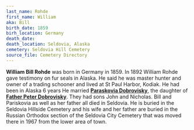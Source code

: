 ```yaml
---
last_name: Rohde
first_name: William
aka: Bill
birth_date: 1859
birh_location: Germany
death_date:
death_location: Seldovia, Alaska
cemetery: Seldovia Hill Cemetery
source_file: Cemetery Directory
---
```

**William Bill Rohde** was born in Germany in 1859. In 1892 William Rohde gave testimony on fur seals in Alaska.  He said he was master hunter and owner of a trading schooner and lived at St Paul Harbor, Kodiak.  He had been in Alaska 6 years He married [**Paraskovia Dobrovisky**](./Rohde_Paraskovia.md), the daughter of [**Father Peter Dobrovisky**](Dobrovisky_Peter.md). They had sons John and Nicholas. Bill and Pariskovia as well as her father all died in Seldovia.  He is buried in the Seldovia Hillside Cemetery and his wife and her father are buried in the Russian Orthodox section of the Seldovia City Cemetery that was moved there in 1967 from the lower area of town.  



